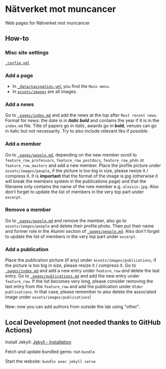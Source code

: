 # Nätverket mot muncancer

Web pages for Nätverket mot muncancer

## How-to

### Misc site settings
[`_config.yml`](_config.yml)

### Add a page
* In [`_data/navigation.yml`](_data/navigation.yml) you find the `Main menu`.
* In [`assets/images`](assets/images) are all images.


### Add a news
Go to [`_pages/index.md`](_pages/index.md) and add the news at the top after `Most recent news`. 
Format for news: the date is in ***italic bold*** and contains the year if it is in the `index.md` file. Title of papers go in *italic*, awards go in **bold**, venues can go in italic but not necessarily. Try to also include relevant liks if possible.

### Add a member
Go to [`_pages/people.md`](_pages/people.md), depending on the new member scroll to `feature_row_professors`, `feature_row_postdocs`, `feature_row_phds` or `feature_row_masters` and add a new member. Place the profile picture under `assets/images/people`, if the picture is too big in size, please resize it / compress it. It is **important** that the format of the image is jpg (otherwise it will break the members system in the publications page) and that the filename only contains the name of the new member e.g. `alessio.jpg`. Also don't forget to update the list of members in the very top part under `excerpt`.

### Remove a member
Go to [`_pages/people.md`](_pages/people.md) and remove the member, also go to `assets/images/people` and delete their profile photo. Then put their name and former role in the Alumni section of [`_pages/people.md`](_pages/people.md). Also don't forget to update the list of members in the very top part under `excerpt`.

### Add a publication
Place the publication picture (if any) under `assets/images/publications`, if the picture is too big in size, please resize it / compress it. Go to [`_pages/index.md`](_pages/index.md) and add a new entry under `feature_row` *and* delete the last entry. Go to [`_pages/publications.md`](_pages/publications.md) and add the new entry under `feature_row`. If the list becomes very long, please consider removing the last entry from the `feature_row` and add the publication under `Older publications`. In that case, please remember to also delete the associated image under `assets/images/publications`!

New: now you can add authors from outside the lab using "other".

## Local Development (not needed thanks to GitHub Actions)
Install Jekyll: [Jekyll - Installation](https://jekyllrb.com/docs/installation/)

Fetch and update bundled gems: run `bundle`

Start the website: `bundle exec jekyll serve`
